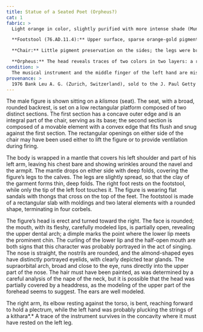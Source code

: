 ```yaml
---
title: Statue of a Seated Poet (Orpheus?)
cat: 1
fabric: >
  Light orange in color, slightly purified with more intense shade (Munsell 7.5 yr 8/3–8/5); the surface is covered by a white slip of calcium carbonate. Preserved pigments.<br /><br />

  **Footstool (76.AD.11.4):** Upper surface, sparse orange-gold pigment. The sides of the footstool show a greater preservation of the orange-gold pigment layer as well as some black pigment. The base (76.AD.11.5) has a reddish tone.<br /><br />

  **Chair:** Little pigment preservation on the sides; the legs were brightly colored in a gold-yellow pigment; the center panel of the chair back is also a gold color, similar to the legs, while the areas between the upper posts of the chair and the panel were red, indicating Orpheus’s garment.<br /><br />

  **Orpheus:** The head reveals traces of two colors in two layers: a red color layer partially covered with a layer of brown pigment. The drapery area is covered with a red pigment. The skin is pink.
condition: >
  The musical instrument and the middle finger of the left hand are missing. The figure was reassembled from a number of fragments prior to its acquisition by the J. Paul Getty Museum. The legs, the head, and several sections of the himation were reattached. Missing sections were filled in, especially on the chair in the area of the backrest and the rear portion of the torso. During this interval, for which no specific documentation exists, it is likely that invasive cleaning also damaged some of the ancient polychromy. Recent investigations have helped clarify that the obscuring encrustations were probably added at this time, especially on the body and the head, in order to conceal break lines and areas of fill, and to give the figure a more uniform appearance overall. The interior of the statue was also widely consolidated and reinforced with an added material, except in several sections where the clay is still visible. As a result, there are only a few places where the original marks of the modeling and the fingerprints of the coroplast can be observed. In 1983, exploratory cleaning on a limited portion of the footstool and chair was performed by the Getty’s Antiquities Conservation Department, revealing some of the original polychromy and the presence of footprints on the upper surface of the footstool.
provenance: >
  1976 Bank Leu A. G. (Zurich, Switzerland), sold to the J. Paul Getty Museum, 1976.
---
```

The male figure is shown sitting on a *klismos* (seat). The seat, with a broad, rounded backrest, is set on a low rectangular platform composed of two distinct sections. The first section has a concave outer edge and is an integral part of the chair, serving as its base; the second section is composed of a movable element with a convex edge that fits flush and snug against the first section. The rectangular openings on either side of the chair may have been used either to lift the figure or to provide ventilation during firing.

The body is wrapped in a mantle that covers his left shoulder and part of his left arm, leaving his chest bare and showing wrinkles around the navel and the armpit. The mantle drops on either side with deep folds, covering the figure’s legs to the calves. The legs are slightly spread,
so that the clay of the garment forms thin, deep folds. The right foot rests on the footstool, while only the tip of the left foot touches it. The figure is wearing flat sandals with thongs that cross on the top of the feet. The footstool is made of a rectangular slab with moldings and two lateral elements with a rounded shape, terminating in four corbels.

The figure’s head is erect and turned toward the right. The face is rounded; the mouth, with its fleshy, carefully modeled lips, is partially open, revealing the upper dental arch; a dimple marks the point where the lower lip meets the prominent chin. The curling of the lower lip and the half-open mouth are both signs that this character was probably portrayed in the act of singing. The nose is straight, the nostrils are rounded, and the almond-shaped eyes have distinctly portrayed eyelids, with clearly depicted tear glands. The supraorbital arch, broad and close to the eye, runs directly into the upper part of the nose. The hair must have been painted, as was determined by a careful analysis of the nape of the neck, but it is possible that the head was partially covered by a headdress, as the modeling of the upper part of the forehead seems to suggest. The ears are well modeled.

The right arm, its elbow resting against the torso, is bent, reaching forward to hold a plectrum, while the left hand was probably plucking the strings of a kithara*.* A trace of the instrument survives in the concavity where it must have rested on the left leg.
